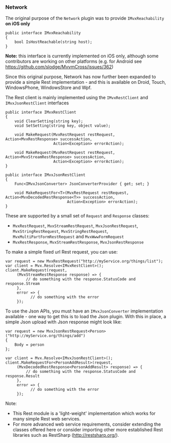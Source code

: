 ### Network

The original purpose of the `Network` plugin was to provide `IMvxReachability` **on iOS only**

    public interface IMvxReachability
    {
        bool IsHostReachable(string host);
    }

**Note:** this interface is currently implemented on iOS only, although some contributors are working on other platforms (e.g. for Android see https://github.com/slodge/MvvmCross/issues/362)

Since this original purpose, Network has now further been expanded to provide a simple Rest implementation - and this is available on Droid, Touch, WindowsPhone, WindowsStore and Wpf.

The Rest client is mainly implemented using the `IMvxRestClient` and `IMvxJsonRestClient` interfaces

    public interface IMvxRestClient
    {
        void ClearSetting(string key);
        void SetSetting(string key, object value);

        void MakeRequest(MvxRestRequest restRequest, Action<MvxRestResponse> successAction,
                         Action<Exception> errorAction);

        void MakeRequest(MvxRestRequest restRequest, Action<MvxStreamRestResponse> successAction,
                         Action<Exception> errorAction);
    }

    public interface IMvxJsonRestClient
    {
        Func<IMvxJsonConverter> JsonConverterProvider { get; set; }

        void MakeRequestFor<T>(MvxRestRequest restRequest, Action<MvxDecodedRestResponse<T>> successAction,
                               Action<Exception> errorAction);
    }

These are supported by a small set of `Request` and `Response` classes:

- `MvxRestRequest`, `MvxStreamRestRequest`, `MvxJsonRestRequest`, `MvxStringRestRequest`, `MvxStringRestRequest`, `MvxMultiPartFormRestRequest` and `MvxWwwFormRequest`
- `MvxRestResponse`, `MvxStreamRestResponse`, `MvxJsonRestResponse`

To make a simple fixed url Rest request, you can use:

    var request = new MvxRestRequest("http://myService.org/things/list");
    var client = Mvx.Resolve<IMvxRestClient>();
    client.MakeRequest(request,
         (MvxStreamRestResponse response) => {
             // do something with the response.StatusCode and response.Stream
         },
         error => {
         	   // do something with the error
         });

To use the Json APIs, you must have an `IMvxJsonConverter` implementation available - one way to get this is to load the Json plugin. With this in place, a simple Json upload with Json response might look like:

    var request = new MvxJsonRestRequest<Person>("http://myService.org/things/add")
    {
        Body = person
    };
    
    var client = Mvx.Resolve<IMvxJsonRestClient>();
    client.MakeRequestFor<PersonAddResult>(request,
         (MvxDecodedRestResponse<PersonAddResult> response) => {
             // do something with the response.StatusCode and response.Result
         },
         error => {
         	   // do something with the error
         });

Note:

- This Rest module is a 'light-weight' implementation which works for many simple Rest web services.
- For more advanced web service requirements, consider extending the classes offered here or consider importing other more established Rest libraries such as RestSharp (http://restsharp.org/).